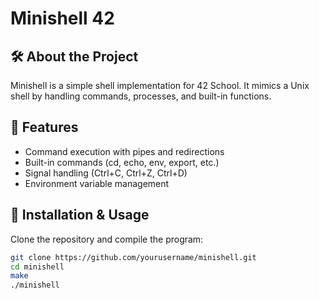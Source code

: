 # Minishell 42

## 🛠️ About the Project
Minishell is a simple shell implementation for 42 School. It mimics a Unix shell by handling commands, processes, and built-in functions.

## 🚀 Features
- Command execution with pipes and redirections  
- Built-in commands (cd, echo, env, export, etc.)  
- Signal handling (Ctrl+C, Ctrl+Z, Ctrl+D)  
- Environment variable management  

## 🔧 Installation & Usage
Clone the repository and compile the program:
```sh
git clone https://github.com/yourusername/minishell.git
cd minishell
make
./minishell
